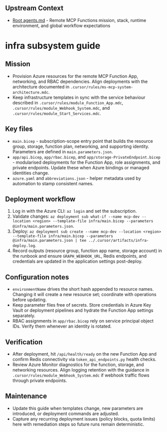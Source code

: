## Upstream Context
- [Root agents.md](../agents.md) - Remote MCP Functions mission, stack, runtime environment, and global workflow expectations
# infra subsystem guide

## Mission
- Provision Azure resources for the remote MCP Function App, networking, and RBAC dependencies. Align deployments with the architecture documented in `.cursor/rules/ms-mcp-system-architecture.mdc`.
- Keep infrastructure templates in sync with the service behaviour described in `.cursor/rules/module_Function_App.mdc`, `.cursor/rules/module_Webhook_System.mdc`, and `.cursor/rules/module_Start_Services.mdc`.

## Key files
- `main.bicep` - subscription-scope entry point that builds the resource group, storage, function plan, networking, and supporting identity. Parameters are defined in `main.parameters.json`.
- `app/api.bicep`, `app/rbac.bicep`, and `app/storage-PrivateEndpoint.bicep` - modularised deployments for the Function App, role assignments, and private endpoints. Update these when Azure bindings or managed identities change.
- `azure.yaml` and `abbreviations.json` - helper metadata used by automation to stamp consistent names.

## Deployment workflow
1. Log in with the Azure CLI: `az login` and set the subscription.
2. Validate changes: `az deployment sub what-if --name mcp-dev --location <region> --template-file infra/main.bicep --parameters @infra/main.parameters.json`.
3. Deploy: `az deployment sub create --name mcp-dev --location <region> --template-file infra/main.bicep --parameters @infra/main.parameters.json | tee ../.cursor/artifacts/infra-deploy.log`.
4. Record outputs (resource group, function app name, storage account) in the runbook and ensure `GRAPH_WEBHOOK_URL`, Redis endpoints, and credentials are updated in the application settings post-deploy.

## Configuration notes
- `environmentName` drives the short hash appended to resource names. Changing it will create a new resource set; coordinate with operations before updating.
- Keep parameter files free of secrets. Store credentials in Azure Key Vault or deployment pipelines and hydrate the Function App settings separately.
- RBAC assignments in `app/rbac.bicep` rely on service principal object IDs. Verify them whenever an identity is rotated.

## Verification
- After deployment, hit `/api/health/ready` on the new Function App and confirm Redis connectivity via `token_api_endpoints.py` health checks.
- Review Azure Monitor diagnostics for the function, storage, and networking resources. Align logging retention with the guidance in `.cursor/rules/module_Webhook_System.mdc` if webhook traffic flows through private endpoints.

## Maintenance
- Update this guide when templates change, new parameters are introduced, or deployment commands are adjusted.
- Capture any recurring deployment issues (policy blocks, quota limits) here with remediation steps so future runs remain deterministic.

